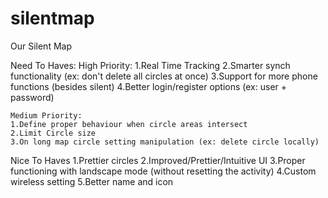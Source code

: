 silentmap
=========

Our Silent Map


Need To Haves:
	High Priority:
	1.Real Time Tracking 
	2.Smarter synch functionality (ex: don't delete all circles at once)
	3.Support for more phone functions (besides silent)
	4.Better login/register options (ex: user + password)
	
	Medium Priority:
	1.Define proper behaviour when circle areas intersect
	2.Limit Circle size
	3.On long map circle setting manipulation (ex: delete circle locally)
	

Nice To Haves
	1.Prettier circles
	2.Improved/Prettier/Intuitive UI 
	3.Proper functioning with landscape mode (without resetting the activity)
	4.Custom wireless setting 
	5.Better name and icon

	
